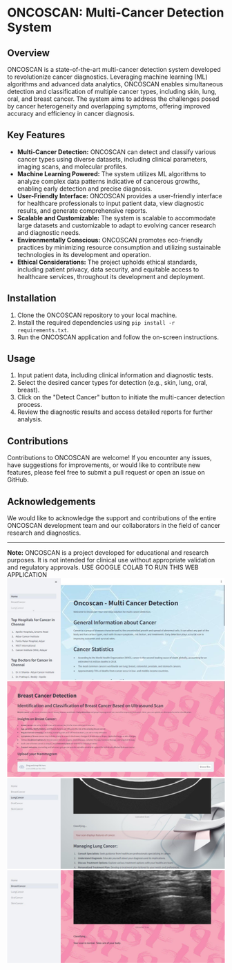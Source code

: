 # ONCOSCAN: Multi-Cancer Detection System

## Overview
ONCOSCAN is a state-of-the-art multi-cancer detection system developed to revolutionize cancer diagnostics. Leveraging machine learning (ML) algorithms and advanced data analytics, ONCOSCAN enables simultaneous detection and classification of multiple cancer types, including skin, lung, oral, and breast cancer. The system aims to address the challenges posed by cancer heterogeneity and overlapping symptoms, offering improved accuracy and efficiency in cancer diagnosis.

## Key Features
- **Multi-Cancer Detection:** ONCOSCAN can detect and classify various cancer types using diverse datasets, including clinical parameters, imaging scans, and molecular profiles.
- **Machine Learning Powered:** The system utilizes ML algorithms to analyze complex data patterns indicative of cancerous growths, enabling early detection and precise diagnosis.
- **User-Friendly Interface:** ONCOSCAN provides a user-friendly interface for healthcare professionals to input patient data, view diagnostic results, and generate comprehensive reports.
- **Scalable and Customizable:** The system is scalable to accommodate large datasets and customizable to adapt to evolving cancer research and diagnostic needs.
- **Environmentally Conscious:** ONCOSCAN promotes eco-friendly practices by minimizing resource consumption and utilizing sustainable technologies in its development and operation.
- **Ethical Considerations:** The project upholds ethical standards, including patient privacy, data security, and equitable access to healthcare services, throughout its development and deployment.

## Installation
1. Clone the ONCOSCAN repository to your local machine.
2. Install the required dependencies using `pip install -r requirements.txt`.
3. Run the ONCOSCAN application and follow the on-screen instructions.

## Usage
1. Input patient data, including clinical information and diagnostic tests.
2. Select the desired cancer types for detection (e.g., skin, lung, oral, breast).
3. Click on the "Detect Cancer" button to initiate the multi-cancer detection process.
4. Review the diagnostic results and access detailed reports for further analysis.

## Contributions
Contributions to ONCOSCAN are welcome! If you encounter any issues, have suggestions for improvements, or would like to contribute new features, please feel free to submit a pull request or open an issue on GitHub.

## Acknowledgements
We would like to acknowledge the support and contributions of the entire ONCOSCAN development team and our collaborators in the field of cancer research and diagnostics.

---

**Note:** ONCOSCAN is a project developed for educational and research purposes. It is not intended for clinical use without appropriate validation and regulatory approvals.
                                                                     USE GOOGLE COLAB TO RUN THIS WEB APPLICATION
![Home page of th web application](img/homepage.jpg)
![Breast cancer detection site](img/BreastCancerDetectionSite.jpg)
![Lung Cancer detected in the uploaded MRI](img/Lungcancer.jpg)
![Person is detcted to be non cancerous on uplaoding the mammogram ](img/NONCANCER.jpg)
